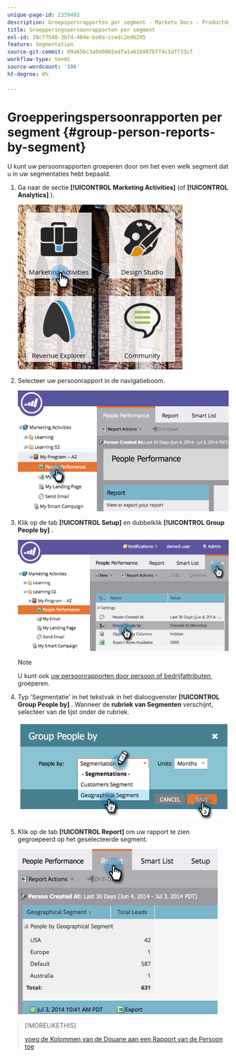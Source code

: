 ```yaml
---
unique-page-id: 2359492
description: Groepspersrapporten per segment - Marketo Docs - Productdocumentatie
title: Groepperingspersoonrapporten per segment
exl-id: 38c77548-3bfd-484e-ba0a-ccedc2ed6205
feature: Segmentation
source-git-commit: 09a656c3a0d0002edfa1a61b987bff4c1dff33cf
workflow-type: tm+mt
source-wordcount: '106'
ht-degree: 0%

---
```


# Groepperingspersoonrapporten per segment {#group-person-reports-by-segment}

U kunt uw persoonrapporten groeperen door om het even welk segment dat u in uw segmentaties hebt bepaald.

1. Ga naar de sectie **[!UICONTROL Marketing Activities]** (of **[!UICONTROL Analytics]** ).

   ![](assets/image2017-3-28-8-3a43-3a9.png)

1. Selecteer uw persoonrapport in de navigatieboom.

   ![](assets/image2017-3-28-9-3a25-3a0.png)

1. Klik op de tab **[!UICONTROL Setup]** en dubbelklik **[!UICONTROL Group People by]** .

   ![](assets/image2017-3-28-9-3a25-3a22.png)

   >[!NOTE]
   >
   >U kunt ook [&#x200B; uw persoonrapporten door persoon of bedrijfattributen &#x200B;](/help/marketo/product-docs/reporting/basic-reporting/report-activity/group-person-reports-by-attribute.md) groeperen.

1. Typ &#39;Segmentatie&#39; in het tekstvak in het dialoogvenster **[!UICONTROL Group People by]** . Wanneer de **rubriek van Segmenten** verschijnt, selecteer van de lijst onder de rubriek.

   ![](assets/image2017-3-28-9-3a25-3a55.png)

1. Klik op de tab **[!UICONTROL Report]** om uw rapport te zien gegroepeerd op het geselecteerde segment.

   ![](assets/image2017-3-28-9-3a26-3a13.png)

>[!MORELIKETHIS]
>
>[&#x200B; voeg de Kolommen van de Douane aan een Rapport van de Persoon toe &#x200B;](/help/marketo/product-docs/reporting/basic-reporting/editing-reports/add-custom-columns-to-a-person-report.md)
